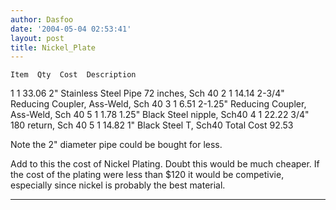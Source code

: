 ```yaml
---
author: Dasfoo
date: '2004-05-04 02:53:41'
layout: post
title: Nickel_Plate
---
```



    Item  Qty  Cost  Description 
  1    1   33.06  2" Stainless Steel Pipe 72 inches, Sch 40
  2    1   14.14  2-3/4"   Reducing Coupler, Ass-Weld, Sch 40
  3    1    6.51  2-1.25"  Reducing Coupler, Ass-Weld, Sch 40
  5    1    1.78  1.25"    Black Steel nipple, Sch40
  4    1   22.22  3/4"     180 return, Sch 40
  5    1   14.82  1"       Black Steel T, Sch40
Total Cost 92.53

Note the 2" diameter pipe could be bought for less.  

Add to this the cost of Nickel Plating.  Doubt this would be much cheaper. If the cost of the plating were less than $120 it would be competivie, especially since nickel is probably the best material.

---- 

